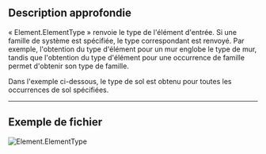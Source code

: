 ## Description approfondie
« Element.ElementType » renvoie le type de l'élément d'entrée. Si une famille de système est spécifiée, le type correspondant est renvoyé. Par exemple, l'obtention du type d'élément pour un mur englobe le type de mur, tandis que l'obtention du type d'élément pour une occurrence de famille permet d'obtenir son type de famille.

Dans l'exemple ci-dessous, le type de sol est obtenu pour toutes les occurrences de sol spécifiées.
___
## Exemple de fichier

![Element.ElementType](./Revit.Elements.Element.ElementType_img.jpg)
